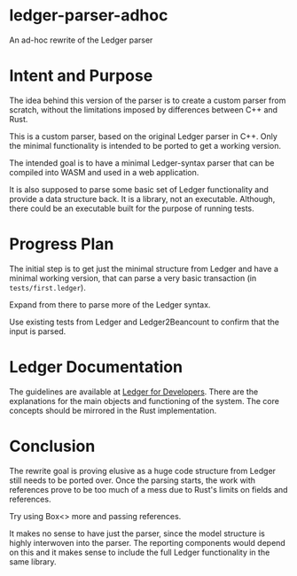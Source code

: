 # ledger-parser-adhoc
An ad-hoc rewrite of the Ledger parser

# Intent and Purpose

The idea behind this version of the parser is to create a custom parser from scratch, without the limitations imposed by differences between C++ and Rust.

This is a custom parser, based on the original Ledger parser in C++. Only the minimal functionality is intended to be ported to get a working version.

The intended goal is to have a minimal Ledger-syntax parser that can be compiled into WASM and used in a web application.

It is also supposed to parse some basic set of Ledger functionality and provide a data structure back. It is a library, not an executable. Although, there could be an executable built for the purpose of running tests.

# Progress Plan

The initial step is to get just the minimal structure from Ledger and have a minimal working version, that can parse a very basic transaction (in `tests/first.ledger`).

Expand from there to parse more of the Ledger syntax.

Use existing tests from Ledger and Ledger2Beancount to confirm that the input is parsed.

# Ledger Documentation

The guidelines are available at [Ledger for Developers](https://ledger-cli.org/doc/ledger3.html#Ledger-for-Developers).
There are the explanations for the main objects and functioning of the system. The core concepts should be mirrored in the Rust implementation.

# Conclusion

The rewrite goal is proving elusive as a huge code structure from Ledger still needs to be ported over. Once the parsing starts, the work with references prove to be too much of a mess due to Rust's limits on fields and references.

Try using Box<> more and passing references.

It makes no sense to have just the parser, since the model structure is highly interwoven into the parser. The reporting components would depend on this and it makes sense to include the full Ledger functionality in the same library.
